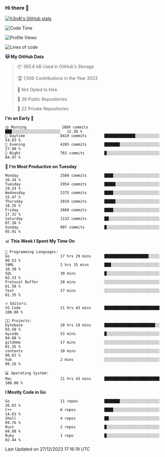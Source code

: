 ### Hi there 👋

[![h3n4l's GitHub stats](https://github-readme-stats.vercel.app/api?username=h3n4l&count_private=true&show_icons=true&theme=radical)](https://github.com/h3n4l/github-readme-stats)

<!--START_SECTION:waka-->
![Code Time](http://img.shields.io/badge/Code%20Time-1%2C824%20hrs%2025%20mins-blue)

![Profile Views](http://img.shields.io/badge/Profile%20Views-1-blue)

![Lines of code](https://img.shields.io/badge/From%20Hello%20World%20I%27ve%20Written-4.0%20million%20lines%20of%20code-blue)

**🐱 My GitHub Data** 

> 📦 365.6 kB Used in GitHub's Storage 
 > 
> 🏆 1,506 Contributions in the Year 2023
 > 
> 🚫 Not Opted to Hire
 > 
> 📜 39 Public Repositories 
 > 
> 🔑 22 Private Repositories 
 > 
**I'm an Early 🐤** 

```text
🌞 Morning                1889 commits        ███░░░░░░░░░░░░░░░░░░░░░░   12.30 % 
🌆 Daytime                8419 commits        ██████████████░░░░░░░░░░░   54.83 % 
🌃 Evening                4285 commits        ███████░░░░░░░░░░░░░░░░░░   27.90 % 
🌙 Night                  763 commits         █░░░░░░░░░░░░░░░░░░░░░░░░   04.97 % 
```
📅 **I'm Most Productive on Tuesday** 

```text
Monday                   2509 commits        ████░░░░░░░░░░░░░░░░░░░░░   16.34 % 
Tuesday                  2954 commits        █████░░░░░░░░░░░░░░░░░░░░   19.24 % 
Wednesday                2375 commits        ████░░░░░░░░░░░░░░░░░░░░░   15.47 % 
Thursday                 2818 commits        █████░░░░░░░░░░░░░░░░░░░░   18.35 % 
Friday                   2660 commits        ████░░░░░░░░░░░░░░░░░░░░░   17.32 % 
Saturday                 1133 commits        ██░░░░░░░░░░░░░░░░░░░░░░░   07.38 % 
Sunday                   907 commits         █░░░░░░░░░░░░░░░░░░░░░░░░   05.91 % 
```


📊 **This Week I Spent My Time On** 

```text
💬 Programming Languages: 
Go                       17 hrs 29 mins      ████████████████████░░░░░   80.52 % 
YAML                     2 hrs 15 mins       ███░░░░░░░░░░░░░░░░░░░░░░   10.38 % 
SQL                      30 mins             █░░░░░░░░░░░░░░░░░░░░░░░░   02.33 % 
Protocol Buffer          20 mins             ░░░░░░░░░░░░░░░░░░░░░░░░░   01.58 % 
Text                     17 mins             ░░░░░░░░░░░░░░░░░░░░░░░░░   01.35 % 

🔥 Editors: 
VS Code                  21 hrs 43 mins      █████████████████████████   100.00 % 

🐱‍💻 Projects: 
bytebase                 20 hrs 19 mins      ███████████████████████░░   93.58 % 
mycode                   53 mins             █░░░░░░░░░░░░░░░░░░░░░░░░   04.08 % 
gitdemo                  17 mins             ░░░░░░░░░░░░░░░░░░░░░░░░░   01.35 % 
contexts                 10 mins             ░░░░░░░░░░░░░░░░░░░░░░░░░   00.82 % 
hub                      2 mins              ░░░░░░░░░░░░░░░░░░░░░░░░░   00.16 % 

💻 Operating System: 
Mac                      21 hrs 43 mins      █████████████████████████   100.00 % 
```

**I Mostly Code in Go** 

```text
Go                       11 repos            ███████░░░░░░░░░░░░░░░░░░   26.83 % 
C++                      6 repos             ████░░░░░░░░░░░░░░░░░░░░░   14.63 % 
Shell                    4 repos             ██░░░░░░░░░░░░░░░░░░░░░░░   09.76 % 
Rust                     2 repos             █░░░░░░░░░░░░░░░░░░░░░░░░   04.88 % 
Ruby                     1 repo              █░░░░░░░░░░░░░░░░░░░░░░░░   02.44 % 
```




 Last Updated on 27/12/2023 17:16:19 UTC
<!--END_SECTION:waka-->

